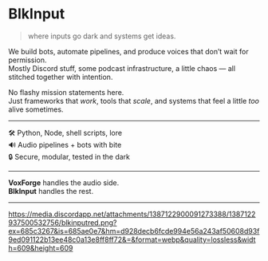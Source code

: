 # BlkInput

> where inputs go dark and systems get ideas.

We build bots, automate pipelines, and produce voices that don’t wait for permission.  
Mostly Discord stuff, some podcast infrastructure, a little chaos — all stitched together with intention.

No flashy mission statements here.  
Just frameworks that *work*, tools that *scale*, and systems that feel a little *too* alive sometimes.

---

🛠️ Python, Node, shell scripts, lore  
🔊 Audio pipelines + bots with bite  
🔒 Secure, modular, tested in the dark

---

**VoxForge** handles the audio side.  
**BlkInput** handles the rest.

---
https://media.discordapp.net/attachments/1387122900091273388/1387122937500532756/blkinputred.png?ex=685c3267&is=685ae0e7&hm=d928decb6fcde994e56a243af50608d93f9ed091122b13ee48c0a13e8ff8ff72&=&format=webp&quality=lossless&width=609&height=609

